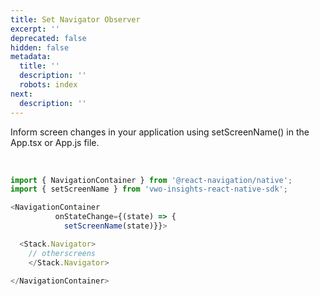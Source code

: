 ```yaml
---
title: Set Navigator Observer
excerpt: ''
deprecated: false
hidden: false
metadata:
  title: ''
  description: ''
  robots: index
next:
  description: ''
---
```

Inform screen changes in your application using setScreenName() in the App.tsx or App.js file.

<br />

```javascript
import { NavigationContainer } from '@react-navigation/native';
import { setScreenName } from 'vwo-insights-react-native-sdk';

<NavigationContainer
          onStateChange={(state) => {
            setScreenName(state)}}>										

  <Stack.Navigator>
	// otherscreens
	</Stack.Navigator>

</NavigationContainer>

```